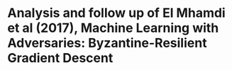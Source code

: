 # Analysis and follow up of El Mhamdi et al (2017), Machine Learning with Adversaries: Byzantine-Resilient Gradient Descent
